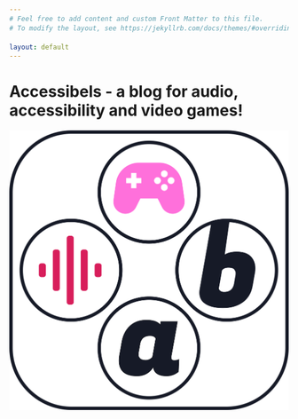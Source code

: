 ```yaml
---
# Feel free to add content and custom Front Matter to this file.
# To modify the layout, see https://jekyllrb.com/docs/themes/#overriding-theme-defaults

layout: default
---
```

# Accessibels - a blog for audio, accessibility and video games!

![Detailed square logo for Accessibels. 4 Circles arranged in the shape of controller buttons. Up button is a pink game controller. Right button is the letter b. Down button is the letter a. Left button is a red sound wave](/assets/Square%20Logo.svg "Square Logo for Accessibels")


